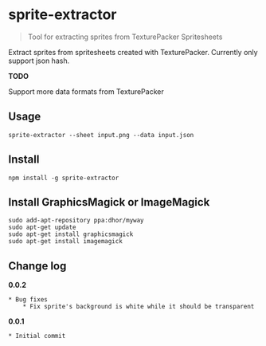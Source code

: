 # sprite-extractor

> Tool for extracting sprites from TexturePacker Spritesheets

Extract sprites from spritesheets created with TexturePacker. Currently only support json hash.

**TODO**

Support more data formats from TexturePacker

## Usage

```
sprite-extractor --sheet input.png --data input.json
```

## Install
```
npm install -g sprite-extractor
```

## Install GraphicsMagick or ImageMagick
```
sudo add-apt-repository ppa:dhor/myway
sudo apt-get update
sudo apt-get install graphicsmagick
sudo apt-get install imagemagick
```

## Change log

**0.0.2**

    * Bug fixes
        * Fix sprite's background is white while it should be transparent

**0.0.1**

    * Initial commit
